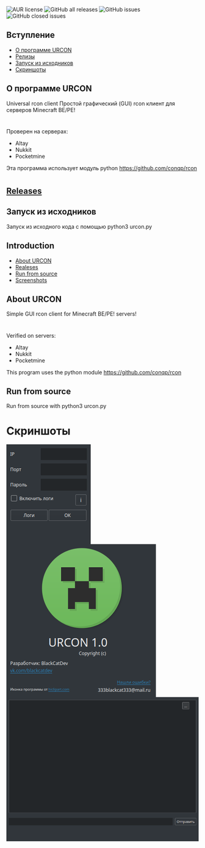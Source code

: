 ![AUR license](https://shields.io/badge/license-Apache--2.0-orange?style=for-the-badge)
![GitHub all releases](https://img.shields.io/github/downloads/BlackCatDevel0per/URCON/total?style=for-the-badge)
![GitHub issues](https://img.shields.io/github/issues-raw/BlackCatDevel0per/URCON?color=red&style=for-the-badge)
![GitHub closed issues](https://img.shields.io/github/issues-closed-raw/BlackCatDevel0per/URCON?style=for-the-badge)

## Вступление
- [О программе URCON](#О-программе-URCON)
- [Релизы](#Releases)
- [Запуск из исходников](#Запуск-из-исходников)
- [Скриншоты](#Скриншоты)

## О программе URCON
Universal rcon client
Простой графический (GUI) rcon клиент для серверов Minecraft BE/PE!
#
Проверен на серверах:
- Altay
- Nukkit
- Pocketmine


Эта программа использует модуль python https://github.com/conqp/rcon
#
## [Releases](https://github.com/BlackCatDevel0per/URCON/releases)

## Запуск из исходников
Запуск из исходного кода с помощью python3 urcon.py

## Introduction
- [About URCON](#About-URCON)
- [Realeses](#Releases)
- [Run from source](#Run-from-source)
- [Screenshots](#Скриншоты)

## About URCON
Simple GUI rcon client for Minecraft BE/PE! servers!

#
Verified on servers:
 - Altay
 - Nukkit
 - Pocketmine

This program uses the python module https://github.com/conqp/rcon

## Run from source
Run from source with python3 urcon.py

# Скриншоты

<img src="Screenshots/connect.png" align="center" />
<img src="Screenshots/about.png" align="center" />
<img src="Screenshots/main.png" align="center" />
